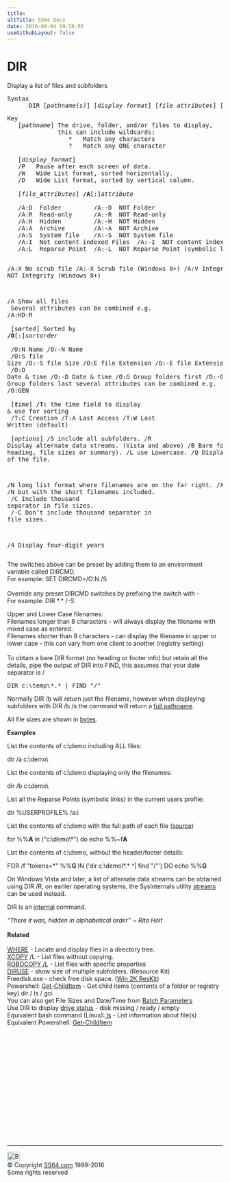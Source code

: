 ```yaml
---
title:
altTitle: SS64 Docs
date: 2016-09-04 19:26:55
useGithubLayout: false
---
```

<!-- #BeginLibraryItem "/Library/head_nt.lbi" --><!-- #EndLibraryItem --><h1>DIR</h1> 
<p>Display a list of files and subfolders</p>
<pre>Syntax
      DIR [<i>pathname(s)</i>] [<i>display_format</i>] [<i>file_attributes</i>] [<i>sorted</i>] [<i>time</i>] [<i>options</i>]</pre>
<pre>Key
   [<i>pathname</i>] The drive, folder, and/or files to display, <br>              this can include wildcards:<br>                 *   Match any characters<br>                 ?   Match any ONE character<br><br>   [<i>display_format</i>]
   /P   Pause after each screen of data.
   /W   Wide List format, sorted horizontally.
   /D   Wide List format, sorted by vertical column.
<br>   [<i>file_<b>a</b>ttributes</i>] <b>/A</b>[:]<i>attribute</i><b> </b><br><br>   /A:D  Folder         /A:-D  NOT Folder
   /A:R  Read-only      /A:-R  NOT Read-only 
   /A:H  Hidden         /A:-H  NOT Hidden
   /A:A  Archive        /A:-A  NOT Archive
   /A:S  System file    /A:-S  NOT System file
   /A:I  Not content indexed Files  /A:-I  NOT content indexed
   /A:L  Reparse Point  /A:-L  NOT Reparse Point (symbolic link)

   /A:X  No scrub file  /A:-X  Scrub file    (Windows 8+)
   /A:V  Integrity      /A:-V  NOT Integrity (Windows 8+)

   /A    Show all files<br>   Several attributes can be combined e.g. /A:HD-R<br><br>   [s<b>o</b>rted]   Sorted by <b>/O</b>[:]<i>sortorder</i><br><br>   /O:N   Name                  /O:-N   Name<br>   /O:S   file Size             /O:-S   file Size
   /O:E   file Extension        /O:-E   file Extension<br>   /O:D   Date &amp; time           /O:-D   Date &amp; time
   /O:G   Group folders first   /O:-G   Group folders last
   several attributes can be combined e.g. /O:GEN<br><br>   [<i><b>t</b>ime</i>] <b>/T:</b>  the time field to display &amp; use for sorting<br>
   /T:C   Creation
   /T:A   Last Access
   /T:W   Last Written (default)<br><br>   [<i>options</i>]
   /S     include all subfolders.
   /R     Display alternate data streams. (Vista and above)
   /B     Bare format (no heading, file sizes or summary).
   /L     use Lowercase.
   /Q     Display the owner of the file.

   /N     long list format where filenames are on the far right.
   /X     As for /N but with the short filenames included.<br>
   /C     Include thousand separator in file sizes. <br>   /-C    Don’t include thousand separator in file sizes.

   /4     Display four-digit years</pre>
<p> 
  The switches above can be preset by adding them to an environment variable called 
  DIRCMD. <br>
  For example: <span class="code">SET DIRCMD=/O:N /S</span><br>
  <br>
  Override any preset DIRCMD switches by prefixing the switch with - <br>
  For example: 
<span class="code">DIR *.* /-S</span></p>
<p>Upper and Lower Case filenames: <br>
  Filenames longer than 8 characters
  - will always display the filename with mixed case as entered.<br>
  Filenames shorter than 8 characters
  - can display the filename in upper or lower case - this can vary from one 
  client to another (registry setting)<br>
  <br>
  To obtain a bare DIR format (no heading or footer info) but retain all the details, 
pipe the output of DIR into FIND, this assumes that your date separator is<span class="code"> /</span></p>
<pre>DIR c:\temp\*.* | FIND "/"</pre>
<p> Normally <span class="code">DIR /b</span> will return just the filename, however when displaying 
  subfolders with <span class="code">DIR /b /s</span> the command will return a <a href="path.html">full 
pathname</a>.</p>
<p>All file sizes are shown in <a href="../convert.html">bytes</a>.</p>
<p><b>Examples</b></p>
<p>List the contents of <span class="code">c:\demo</span> including ALL files:</p>
<p class="code">dir /a c:\demo\</p>
<p>List the contents of <span class="code">c:\demo</span> displaying only the filenames:</p>
<p class="code">dir /b c:\demo\</p>
<p>List all the Reparse Points (symbolic links) in the current users profile:</p>
<p class="code">dir %USERPROFILE% /a:i</p>
<p>List the contents of <span class="code">c:\demo</span> with the full path of each file (<a href="http://ss64.org/viewtopic.php?id=910">source</a>)</p>
<p class="code">for %%<b>A</b> in ("c:\demo\*") do echo %%~f<b>A</b></p>
<p>List the contents of <span class="code">c:\demo</span>, without the header/footer details:</p>
<p class="code">FOR /f "tokens=*" %%<b>G</b> IN ('dir c:\demo\*.* ^| find "/"') DO echo %%<b>G</b></p>
<p>On Windows Vista and later, a list of alternate data streams can be obtained using <span class="code">DIR /R</span>, on earlier operating systems, the SysInternals utility <a href="http://technet.microsoft.com/en-us/sysinternals/bb897440">streams</a> can be used instead.</p>
<p>DIR is an <a href="syntax-internal.html">internal</a> command.</p>
<p><i class="quote">“There it was, hidden in alphabetical order” ~ Rita Holt</i><br>
<br>
<b>Related</b><br>
<br>
<a href="where.html">WHERE</a> - Locate and display files in a directory tree.<br>
<a href="xcopy.html">XCOPY</a> /L - List files without copying.<br>
<a href="robocopy.html">ROBOCOPY /L</a> - List files with specific properties <br>
<a href="diruse.html">DIRUSE</a> - show size of multiple subfolders. (Resource Kit)<br>
Freedisk.exe - check free disk space. (<a href="../links/windows.html#kits">Win 2K ResKit</a>)<br>
Powershell: <a href="../ps/get-childitem.html">Get-ChildItem</a> - Get child items (contents of a folder or registry key) dir / ls / gci<br>
You can also get File Sizes and Date/Time from <a href="syntax-args.html">Batch Parameters</a><br>
Use DIR to display <a href="DrvReady.txt">drive status</a> - disk missing / ready / empty<br>
Equivalent bash command (Linux):<a href="../bash/export.html"> 
</a><a href="../bash/ls.html">ls</a> - List information about file(s)<br>
Equivalent Powershell: <a href="../ps/get-childitem.html">Get-ChildItem</a></p><!-- #BeginLibraryItem "/Library/foot_nt.lbi" --><p>
<!-- windows300 -->
<ins class="adsbygoogle" style="display:inline-block;width:300px;height:250px" data-ad-client="ca-pub-6140977852749469" data-ad-slot="7649547908"></ins>
<script>
(adsbygoogle = window.adsbygoogle || []).push({});
</script></p>
<hr>
<div id="bl" class="footer"><a href="dir.html#"><img src="../images/top.png" width="30" height="22" alt="Back to the Top"></a></div>
<div id="br" class="footer, tagline">© Copyright <a href="../index.html">SS64.com</a> 1999-2016<br>
Some rights reserved</div><!-- #EndLibraryItem -->

